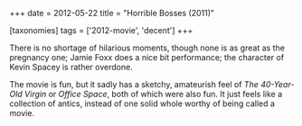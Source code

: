 +++
date = 2012-05-22
title = "Horrible Bosses (2011)"

[taxonomies]
tags = ['2012-movie', 'decent']
+++

There is no shortage of hilarious moments, though none is as great as
the pregnancy one; Jamie Foxx does a nice bit performance; the character
of Kevin Spacey is rather overdone.

The movie is fun, but it sadly has a sketchy, amateurish feel of *The
40-Year-Old Virgin* or *Office Space*, both of which were also fun. It
just feels like a collection of antics, instead of one solid whole
worthy of being called a movie.
